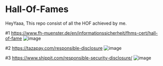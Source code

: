 # Hall-Of-Fames
HeyYaaa, This repo consist of all the HOF achieved by me.

#1 https://www.fh-muenster.de/en/informationssicherheit/fhms-cert/hall-of-fame
![image](https://github.com/user-attachments/assets/80bc5fc2-12fc-43f0-a78d-ae0b3fe1b9c5)

#2 https://tazapay.com/responsible-disclosure
![image](https://github.com/user-attachments/assets/4f9da47f-eee3-49b7-9649-3aebf4a453cf)

#3 https://www.shippit.com/responsible-security-disclosure/
![image](https://github.com/user-attachments/assets/a3d0eec6-6b4a-4737-90aa-0d9078e206d6)

